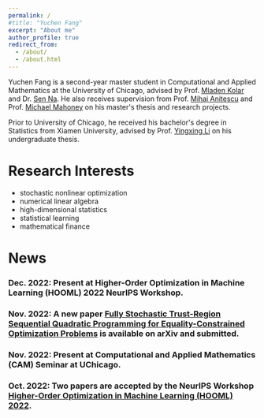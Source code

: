 ```yaml
---
permalink: /
#title: "Yuchen Fang"
excerpt: "About me"
author_profile: true
redirect_from: 
  - /about/
  - /about.html
---
```


Yuchen Fang is a second-year master student in Computational and Applied Mathematics at the University of Chicago, advised by Prof. [Mladen Kolar](https://www.chicagobooth.edu/faculty/directory/k/mladen-kolar) and Dr. [Sen Na](https://mkolar.coffeejunkies.org/authors/sen-na/). He also receives supervision from Prof. [Mihai Anitescu](https://stat.uchicago.edu/people/profile/mihai-anitescu/) and Prof. [Michael Mahoney](https://www.stat.berkeley.edu/~mmahoney/) on his master's thesis and research projects. 

Prior to University of Chicago, he received his bachelor's degree in Statistics from Xiamen University, advised by Prof. [Yingxing Li](https://wise.xmu.edu.cn/english/info/1062/1347.htm) on his undergraduate thesis.

Research Interests
===
* stochastic nonlinear optimization
* numerical linear algebra
* high-dimensional statistics
* statistical learning
* mathematical finance




News
===
### Dec. 2022: Present at Higher-Order Optimization in Machine Learning (HOOML) 2022 NeurIPS Workshop.

### Nov. 2022: A new paper [Fully Stochastic Trust-Region Sequential Quadratic Programming for Equality-Constrained Optimization Problems](https://arxiv.org/abs/2211.15943) is available on arXiv and submitted.

### Nov. 2022: Present at Computational and Applied Mathematics (CAM) Seminar at UChicago.

### Oct. 2022: Two papers are accepted by the NeurIPS Workshop [Higher-Order Optimization in Machine Learning (HOOML) 2022](https://order-up-ml.github.io).
